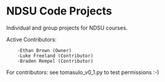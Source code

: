 # NDSU Code Projects
Individual and group projects for NDSU courses.

Active Contributors:

        -Ethan Brown (Owner)
        -Luke Freeland (Contributor)
        -Braden Rempel (Contributor)
For contributors: see tomasulo_v0_1.py to test permissions :-)
